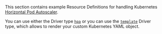 This section contains example Resource Definitions for handling Kubernetes [Horizontal Pod Autoscaler](https://kubernetes.io/docs/tasks/run-application/horizontal-pod-autoscale/).

You can use either the Driver type [`hpa`](https://developer.humanitec.com/integration-and-extensions/drivers/k8-drivers/horizontal-pod-autoscaler/) or you can use the [`template`](https://developer.humanitec.com/integration-and-extensions/drivers/generic-drivers/template/) Driver type, which allows to render your custom Kubernetes YAML object.